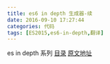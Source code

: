 ```yaml
---
title: es6 in depth 生成器-续
date: 2016-09-10 17:27:44
categories: 代码
tags: [ES2015,es6-in-depth,翻译]
---
```

es in depth 系列 [目录](/2016/09/10/es6-in-depth-content/) [原文地址](https://hacks.mozilla.org/category/es6-in-depth/)